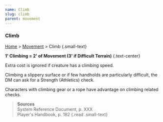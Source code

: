 ```yaml
---
name: Climb
slug: climb
parent: movement
---
```

### Climb
[Home](dm-operations-center) > [Movement](movement) > Climb {.small-text}

**1' Climbing = 2' of Movement (3' if Difficult Terrain)** {.text-center}

Extra cost is ignored if creature has a climbing speed.

Climbing a slippery surface or if few handholds are particularly difficult, the DM can ask for a Strength (Athletics) check.

Characters with climbing gear or a rope have advantage on climbing related checks.

> **Sources** <br/>
> System Reference Document, p. XXX<br/>
> Player's Handbook, p. 182
{.read .small-text}